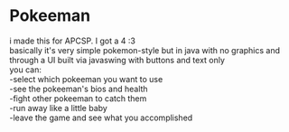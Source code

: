 # Pokeeman
i made this for APCSP. I got a 4 :3 
<br>
basically it's very simple pokemon-style but in java with no graphics and through a UI built via javaswing with buttons and text only
<br>
you can:
<br>
-select which pokeeman you want to use
<br>
-see the pokeeman's bios and health
<br>
-fight other pokeeman to catch them
<br>
-run away like a little baby
<br>
-leave the game and see what you accomplished
